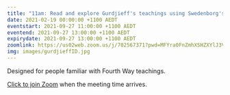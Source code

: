 ```yaml
---
title: "11am: Read and explore Gurdjieff's teachings using Swedenborg's insights"
date: 2021-02-19 00:00:00 +1100 AEDT
eventstart: 2021-09-27 11:00:00 +1100 AEDT
eventend: 2021-09-27 13:00:00 +1100 AEDT
expirydate: 2021-09-27 13:00:00 +1100 AEDT
zoomlink: https://us02web.zoom.us/j/702567371?pwd=MFYra0FnZmhXSHZXYlJ3VE5GMGkwZz09
img: images/gurdjieffID.jpg
---
```

Designed for people familiar with Fourth Way teachings.

[Click to join Zoom](https://us02web.zoom.us/j/702567371?pwd=MFYra0FnZmhXSHZXYlJ3VE5GMGkwZz09) when the meeting time arrives.